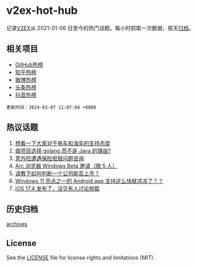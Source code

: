# v2ex-hot-hub

 记录[V2EX](https://www.v2ex.com/)从 2021-01-06 日至今的热门话题。每小时抓取一次数据，按天[归档](archives)。
 
 ## 相关项目

- [GitHub热榜](https://github.com/lonnyzhang423/github-hot-hub)
- [知乎热榜](https://github.com/lonnyzhang423/zhihu-hot-hub)
- [微博热榜](https://github.com/lonnyzhang423/weibo-hot-hub)
- [头条热榜](https://github.com/lonnyzhang423/toutiao-hot-hub)
- [抖音热榜](https://github.com/lonnyzhang423/douyin-hot-hub)


 `更新时间：2024-03-07 11:07:04 +0800`

## 热议话题

1. [想看一下大家对于电车和油车的支持态度](https://www.v2ex.com/t/1021296)
1. [做项目选择 golang 而不是 Java 的理由?](https://www.v2ex.com/t/1021175)
1. [意外险遭遇保险拒赔问题咨询](https://www.v2ex.com/t/1021082)
1. [Arc 浏览器 Windows Beta 邀请（限 5 人）](https://www.v2ex.com/t/1021024)
1. [请教下如何判断一个公司能否上市？](https://www.v2ex.com/t/1021295)
1. [Windows 11 亮点之一的 Android app 支持这么快就凉凉了？？](https://www.v2ex.com/t/1021118)
1. [iOS 17.4 发布了，没见有人讨论侧载](https://www.v2ex.com/t/1021069)

## 历史归档

[archives](archives)

## License

See the [LICENSE](LICENSE) file for license rights and limitations (MIT).
